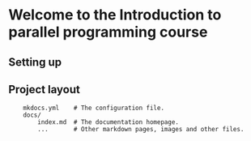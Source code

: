 # Welcome to the Introduction to parallel programming course

## Setting up


## Project layout
```
    mkdocs.yml    # The configuration file.
    docs/
        index.md  # The documentation homepage.
        ...       # Other markdown pages, images and other files.
```
